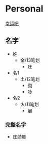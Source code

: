 # Personal
[幸运吧](https://www.xingyunba.com/quming/ft_3484.html)

## 名字
- 姓
  - 金/13笔划
    - 庄
- 名1
  - 土/12笔划
    - 勋
    - 咏
- 名2   
  - 火/11笔划
    - 晨

### 完整名字
- 庄勋晨    